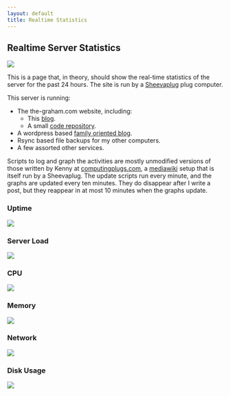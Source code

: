 ```yaml
---
layout: default
title: Realtime Statistics
---
```


## Realtime Server Statistics ##

<img class="img_right" src="http://upload.wikimedia.org/wikipedia/commons/thumb/7/7b/SheevaPlug_with_external_drive_enclosure.jpg/300px-SheevaPlug_with_external_drive_enclosure.jpg" />

This is a page that, in theory, should show the real-time statistics of the server for the past 24 hours.  The site is run by a [Sheevaplug][] plug computer.

This server is running:

* The the-graham.com website, including:
	* This [blog][].
	* A small [code repository][].
* A wordpress based [family oriented blog][].
* Rsync based file backups for my other computers.
* A few assorted other services.

[family oriented blog]:http://www.graham-clan.net

Scripts to log and graph the activities are mostly unmodified versions of those written by Kenny at [computingplugs.com][], a [mediawiki][] setup that is itself run by a Sheevaplug.  The update scripts run every minute, and the graphs are updated every ten minutes.  They do disappear after I write a post, but they reappear in at most 10 minutes when the graphs update.

### Uptime ###
<img class="full_width" src="/images/uptime.gif">

### Server Load ###
<img class="full_width" src="/images/load.png">

### CPU ###
<img class="full_width" src="/images/cpu.png">

### Memory ###
<img class="full_width" src="/images/memory.png">

### Network ###
<img class="full_width" src="/images/net.png">

### Disk Usage ###
<img class="full_width" src="/images/sda.png">

[SheevaPlug]:http://en.wikipedia.org/wiki/SheevaPlug
[blog]:/
[code repository]:http://code.the-graham.com
[computingplugs.com]:http://computingplugs.com
[mediawiki]:http://www.mediawiki.org/
